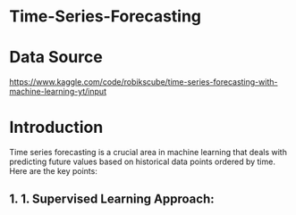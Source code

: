 # Time-Series-Forecasting

# Data Source
https://www.kaggle.com/code/robikscube/time-series-forecasting-with-machine-learning-yt/input

# Introduction
Time series forecasting is a crucial area in machine learning that deals with predicting future values based on historical data points ordered by time. Here are the key points:

 ## 1. 1.	Supervised Learning Approach:
 
